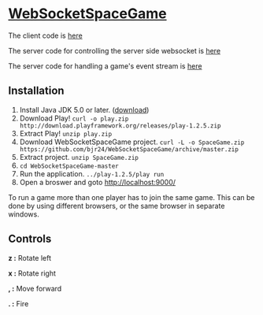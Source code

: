 [WebSocketSpaceGame](http://bjr24.github.com/WebSocketSpaceGame/)
==================

<script>
  alert("hello world");
</script>

The client code is [here](https://github.com/bjr24/WebSocketSpaceGame/blob/master/public/javascripts/spacegame.js)

The server code for controlling the server side websocket is [here](https://github.com/bjr24/WebSocketSpaceGame/blob/master/app/controllers/GameWebSocket.java)

The server code for handling a game's event stream is [here](https://github.com/bjr24/WebSocketSpaceGame/blob/master/app/models/Game.java)

Installation
------------------
1. Install Java JDK 5.0 or later. ([download](http://www.oracle.com/technetwork/java/javase/downloads/index.html))
2. Download Play! `curl -o play.zip http://download.playframework.org/releases/play-1.2.5.zip`
3. Extract Play! `unzip play.zip`
4. Download WebSocketSpaceGame project. `curl -L -o SpaceGame.zip https://github.com/bjr24/WebSocketSpaceGame/archive/master.zip`
5. Extract project. `unzip SpaceGame.zip`
6. `cd WebSocketSpaceGame-master`
7. Run the application. `../play-1.2.5/play run`
8. Open a broswer and goto [http://localhost:9000/](http://localhost:9000/)

To run a game more than one player has to join the same game. This can be done by using different browsers, 
or the same browser in separate windows.

Controls
------------------
**z :** Rotate left

**x :** Rotate right

**, :** Move forward

**. :** Fire
